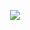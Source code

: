 <p align="center">
  <a href="https://github.com/DenverCoder1/readme-typing-svg"><img src="https://readme-typing-svg.herokuapp.com?font=Fira+Code&pause=1000&color=000BF7&width=415&lines=Crear+Rubber+Ducky+con+Python"></a>
</p>

<h1 align="center"></h1>
